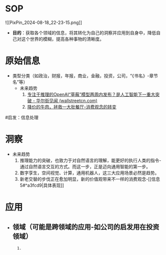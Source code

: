 # SOP

![[PixPin_2024-08-18_22-23-15.png]]

- **目的**：获取各个领域的信息，将其转化为自己的洞察并应用到自身中，降低自己对这个世界的模糊，提高各种事物的清晰度。

# 原始信息

- 类型分类（如政治，财报，年报，商业，金融，投资，公司，“《书名》-章节名”等）
	- 未来趋势
		1. [专注于推理的OpenAI“草莓”模型两周内发布？是人工智能下一重大突破 - 华尔街见闻 (wallstreetcn.com)](https://wallstreetcn.com/articles/3727622) 
		2. [降价的牛肉，拯救一大批餐厅-消费观念的转变](https://www.36kr.com/p/2945010390030976) 

#启发：信息处理
# 洞察

- 未来趋势
	1. 推理能力的突破，也致力于对自然语言的理解，能更好的执行人类的指令-通过自然语言交互的方式。而这一步，正是迈向通用智能的第一步。
	2. 数字孪生，空间视觉、计算，通用机器人，这三大应用场景必然是趋势。
	3. 新老交替的步伐正在愈加明显，新的价值观带来不一样的消费观念-[[信息5#^a3fcd9|具体表现]]  

# 应用

- 领域（可能是跨领域的应用-如公司的启发用在投资领域）
	- 
		1. 

